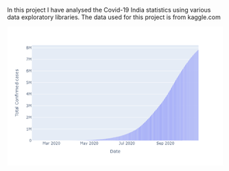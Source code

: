 In this project I have analysed the Covid-19 India statistics using various data exploratory libraries.
The data used for this project is from kaggle.com

![](Data_Analysis_Images/TotalRiseInCases.png)
